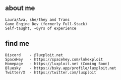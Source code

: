 ## about me
    Laura/Ava, she/they and Trans 
    Game Engine Dev (formerly Full-Stack)
    Self-taught, ~6yrs of experience

## find me
    Discord    - @luxploit.net
    SpaceHey   - https://spacehey.com/lnkexploit
    Homepage   - https://luxploit.net (Coming Soon)
    Bluesky    - https://bsky.app/profile/luxploit.net
    Twitter/X  - https://twitter.com/luxploit
